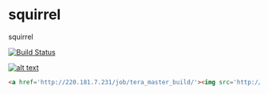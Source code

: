 # squirrel
squirrel

[![Build Status](http://220.181.7.231/buildStatus/icon?job=tera_build)](http://220.181.7.231/job/tera_build)

[![alt text](http://220.181.7.231/buildStatus/icon?job=tera_build "title")](http://220.181.7.231/job/tera_build)
```html
<a href='http://220.181.7.231/job/tera_master_build/'><img src='http://220.181.7.231/buildStatus/icon?job=tera_master_build'></a>

``` 

